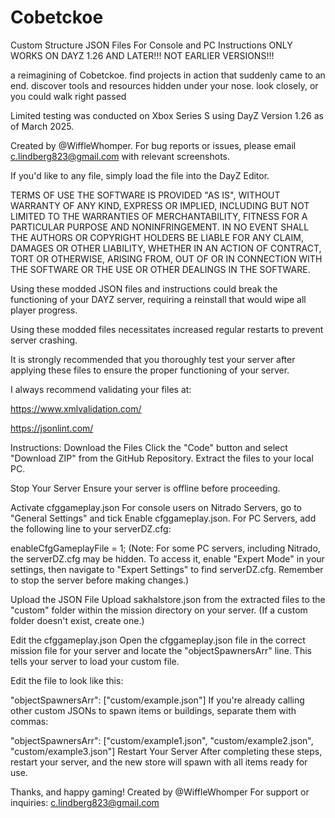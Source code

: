 # Cobetckoe
Custom Structure JSON Files For Console and PC Instructions ONLY WORKS ON DAYZ 1.26 AND LATER!!! NOT EARLIER VERSIONS!!!

a reimagining of Cobetckoe. find projects in action that suddenly came to an end. discover tools and resources hidden under your nose. look closely, or you could walk right passed

Limited testing was conducted on Xbox Series S using DayZ Version 1.26 as of March 2025.

Created by @WiffleWhomper. For bug reports or issues, please email c.lindberg823@gmail.com with relevant screenshots.

If you'd like to any file, simply load the file into the DayZ Editor.

TERMS OF USE THE SOFTWARE IS PROVIDED "AS IS", WITHOUT WARRANTY OF ANY KIND, EXPRESS OR IMPLIED, INCLUDING BUT NOT LIMITED TO THE WARRANTIES OF MERCHANTABILITY, FITNESS FOR A PARTICULAR PURPOSE AND NONINFRINGEMENT. IN NO EVENT SHALL THE AUTHORS OR COPYRIGHT HOLDERS BE LIABLE FOR ANY CLAIM, DAMAGES OR OTHER LIABILITY, WHETHER IN AN ACTION OF CONTRACT, TORT OR OTHERWISE, ARISING FROM, OUT OF OR IN CONNECTION WITH THE SOFTWARE OR THE USE OR OTHER DEALINGS IN THE SOFTWARE.

Using these modded JSON files and instructions could break the functioning of your DAYZ server, requiring a reinstall that would wipe all player progress.

Using these modded files necessitates increased regular restarts to prevent server crashing.

It is strongly recommended that you thoroughly test your server after applying these files to ensure the proper functioning of your server.

I always recommend validating your files at:

https://www.xmlvalidation.com/

https://jsonlint.com/

Instructions: Download the Files Click the "Code" button and select "Download ZIP" from the GitHub Repository. Extract the files to your local PC.

Stop Your Server Ensure your server is offline before proceeding.

Activate cfggameplay.json For console users on Nitrado Servers, go to "General Settings" and tick Enable cfggameplay.json. For PC Servers, add the following line to your serverDZ.cfg:

enableCfgGameplayFile = 1; (Note: For some PC servers, including Nitrado, the serverDZ.cfg may be hidden. To access it, enable "Expert Mode" in your settings, then navigate to "Expert Settings" to find serverDZ.cfg. Remember to stop the server before making changes.)

Upload the JSON File Upload sakhalstore.json from the extracted files to the "custom" folder within the mission directory on your server. (If a custom folder doesn't exist, create one.)

Edit the cfggameplay.json Open the cfggameplay.json file in the correct mission file for your server and locate the "objectSpawnersArr" line. This tells your server to load your custom file.

Edit the file to look like this:

"objectSpawnersArr": ["custom/example.json"] If you're already calling other custom JSONs to spawn items or buildings, separate them with commas:

"objectSpawnersArr": ["custom/example1.json", "custom/example2.json", "custom/example3.json"] Restart Your Server After completing these steps, restart your server, and the new store will spawn with all items ready for use.

Thanks, and happy gaming! Created by @WiffleWhomper For support or inquiries: c.lindberg823@gmail.com
